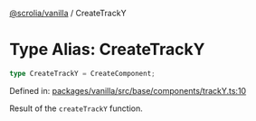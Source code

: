 [@scrolia/vanilla](../README.md) / CreateTrackY

# Type Alias: CreateTrackY

```ts
type CreateTrackY = CreateComponent;
```

Defined in: [packages/vanilla/src/base/components/trackY.ts:10](https://github.com/alpheusday/scrolia/blob/a1d15b8008e894d5dd6b0e61a1c2164d92ca7b98/packages/vanilla/src/base/components/trackY.ts#L10)

Result of the `createTrackY` function.
